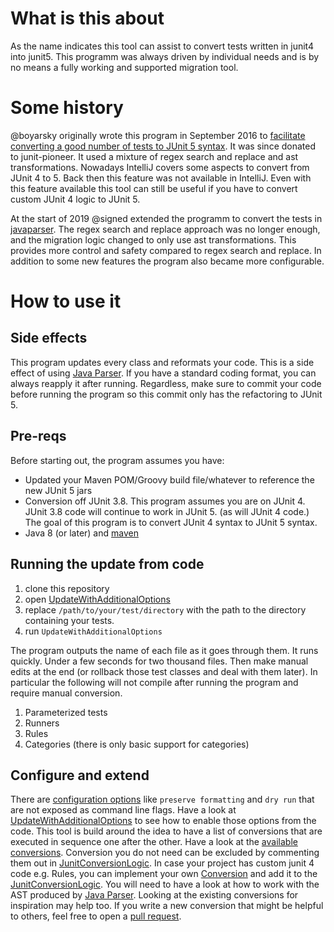 # What is this about
As the name indicates this tool can assist to convert tests written in junit4 into junit5.
This programm was always driven by individual needs and is by no means a fully working and supported migration tool.   

# Some history
@boyarsky originally wrote this program in September 2016 to [facilitate converting a good number of tests to JUnit 5 syntax](https://www.selikoff.net/?p=7915&preview=true).
It was since donated to junit-pioneer.
It used a mixture of regex search and replace and ast transformations.
Nowadays IntelliJ covers some aspects to convert from JUnit 4 to 5.
Back then this feature was not available in IntelliJ.
Even with this feature available this tool can still be useful if you have to convert custom JUnit 4 logic to JUnit 5.

At the start of 2019 @signed extended the programm to convert the tests in [javaparser](https://github.com/javaparser/javaparser/pull/2002).
The regex search and replace approach was no longer enough, and the migration logic changed to only use ast transformations.
This provides more control and safety compared to regex search and replace.
In addition to some new features the program also became more configurable.

# How to use it
## Side effects
 This program updates every class and reformats your code.
 This is a side effect of using [Java Parser](https://github.com/javaparser/javaparser).
 If you have a standard coding format, you can always reapply it after running.
 Regardless, make sure to commit your code before running the program so this commit only has the refactoring to JUnit 5.
## Pre-reqs
Before starting out, the program assumes you have:
* Updated your Maven POM/Groovy build file/whatever to reference the new JUnit 5 jars
* Conversion off JUnit 3.8. This program assumes you are on JUnit 4.
  JUnit 3.8 code will continue to work in JUnit 5. (as will JUnit 4 code.)
  The goal of this program is to convert JUnit 4 syntax to JUnit 5 syntax.
* Java 8 (or later) and [maven](https://maven.apache.org/download.cgi)
## Running the update from code
1. clone this repository
1. open [UpdateWithAdditionalOptions](convert-junit4-to-junit5/src/main/java/jb/UpdateWithAdditionalOptions.java)
1. replace `/path/to/your/test/directory` with the path to the directory containing your tests.
1. run `UpdateWithAdditionalOptions`

The program outputs the name of each file as it goes through them.
It runs quickly.
Under a few seconds for two thousand files.
Then make manual edits at the end (or rollback those test classes and deal with them later).
In particular the following will not compile after running the program and require manual conversion.
1. Parameterized tests
1. Runners
1. Rules
1. Categories (there is only basic support for categories)

## Configure and extend
There are [configuration options](convert-junit4-to-junit5/src/main/java/jb/configuration/Configuration.java) like `preserve formatting` and `dry run` that are not exposed as command line flags.
Have a look at [UpdateWithAdditionalOptions](convert-junit4-to-junit5/src/main/java/jb/UpdateWithAdditionalOptions.java) to see how to enable those options from the code.
This tool is build around the idea to have a list of conversions that are executed in sequence one after the other.
Have a look at the [available conversions](convert-junit4-to-junit5/src/main/java/jb/convert/ast).
Conversion you do not need can be excluded by commenting them out in [JunitConversionLogic](convert-junit4-to-junit5/src/main/java/jb/convert/JunitConversionLogic.java).
In case your project has custom junit 4 code e.g. Rules, you can implement your own [Conversion](convert-junit4-to-junit5/src/main/java/jb/convert/ast/Conversion.java) and add it to the [JunitConversionLogic](convert-junit4-to-junit5/src/main/java/jb/convert/JunitConversionLogic.java). 
You will need to have a look at how to work with the AST produced by [Java Parser](https://github.com/javaparser/javaparser).
Looking at the existing conversions for inspiration may help too.
If you write a new conversion that might be helpful to others, feel free to open a [pull request](https://github.com/junit-pioneer/convert-junit4-to-junit5/pulls).
